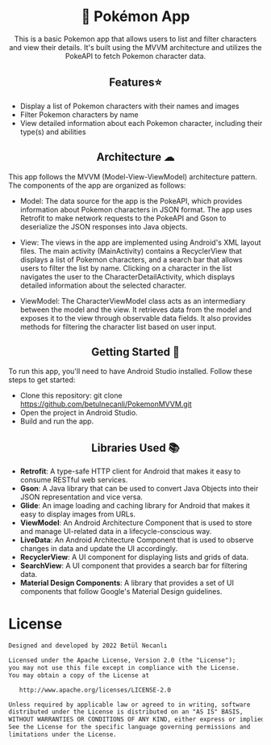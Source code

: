 #  <h1 align="center">🐣 Pokémon App</h1>

<p align="center">  
 This is a basic Pokemon app that allows users to list and filter characters and view their details. It's built using the MVVM architecture and utilizes the PokeAPI to fetch Pokemon character data.
</p>


<h2 align="center">Features⭐</h2>

- Display a list of Pokemon characters with their names and images
- Filter Pokemon characters by name
- View detailed information about each Pokemon character, including their type(s) and abilities

<h2 align="center">Architecture ☁</h2>

This app follows the MVVM (Model-View-ViewModel) architecture pattern. The components of the app are organized as follows:

- Model: The data source for the app is the PokeAPI, which provides information about Pokemon characters in JSON format. The app uses Retrofit to make network requests to the PokeAPI and Gson to deserialize the JSON responses into Java objects.

- View: The views in the app are implemented using Android's XML layout files. The main activity (MainActivity) contains a RecyclerView that displays a list of Pokemon characters, and a search bar that allows users to filter the list by name. Clicking on a character in the list navigates the user to the CharacterDetailActivity, which displays detailed information about the selected character.

- ViewModel: The CharacterViewModel class acts as an intermediary between the model and the view. It retrieves data from the model and exposes it to the view through observable data fields. It also provides methods for filtering the character list based on user input.


<h2 align="center">Getting Started 🚀</h2>

To run this app, you'll need to have Android Studio installed. Follow these steps to get started:

 - Clone this repository: git clone https://github.com/betulnecanli/PokemonMVVM.git
 - Open the project in Android Studio.
 - Build and run the app.
 
 
<h2 align="center">Libraries Used 📚</h2>

-  <b>Retrofit</b>: A type-safe HTTP client for Android that makes it easy to consume RESTful web services.
- <b>Gson</b>: A Java library that can be used to convert Java Objects into their JSON representation and vice versa.
- <b>Glide</b>: An image loading and caching library for Android that makes it easy to display images from URLs.
- <b>ViewModel</b>: An Android Architecture Component that is used to store and manage UI-related data in a lifecycle-conscious way.
- <b>LiveData</b>: An Android Architecture Component that is used to observe changes in data and update the UI accordingly.
- <b>RecyclerView</b>: A UI component for displaying lists and grids of data.
- <b>SearchView</b>: A UI component that provides a search bar for filtering data.
- <b>Material Design Components</b>: A library that provides a set of UI components that follow Google's Material Design guidelines.


# License
```xml
Designed and developed by 2022 Betül Necanlı 

Licensed under the Apache License, Version 2.0 (the "License");
you may not use this file except in compliance with the License.
You may obtain a copy of the License at

   http://www.apache.org/licenses/LICENSE-2.0

Unless required by applicable law or agreed to in writing, software
distributed under the License is distributed on an "AS IS" BASIS,
WITHOUT WARRANTIES OR CONDITIONS OF ANY KIND, either express or implied.
See the License for the specific language governing permissions and
limitations under the License.
```

